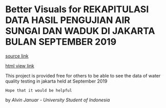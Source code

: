# Better Visuals for REKAPITULASI DATA HASIL PENGUJIAN AIR SUNGAI DAN WADUK DI JAKARTA BULAN SEPTEMBER 2019

[source link](http://pamjaya.co.id/id/others/press-release/data_recapitulation_results_testing_of_river_and_reservoir_water_in_september_2019_jakarta-776)

[html view link](https://htmlpreview.github.io/?https://github.com/jumping-dragon/DATA-PENGUJIAN-PAMJAYA-JAKARTA-SEPTEMBER-2019/blob/master/index.html)

  This project is provided free for others to be able to see the data of water quality testing in jakarta held at September 2019

  `Hope that it would be helpful`
  
  by
  *Alvin Januar - University Student of Indonesia*
